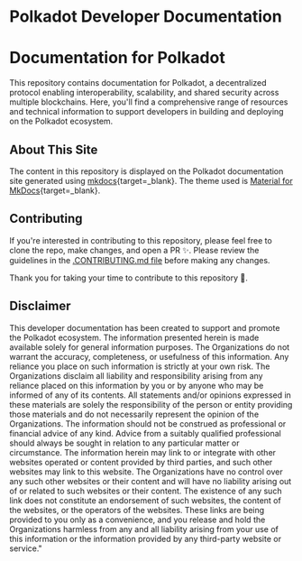 # Polkadot Developer Documentation

# Documentation for Polkadot

This repository contains documentation for Polkadot, a decentralized protocol enabling interoperability, scalability, and shared security across multiple blockchains. Here, you'll find a comprehensive range of resources and technical information to support developers in building and deploying on the Polkadot ecosystem.

## About This Site

The content in this repository is displayed on the Polkadot documentation site generated using [mkdocs](https://www.mkdocs.org/){target=\_blank}. The theme used is [Material for MkDocs](https://squidfunk.github.io/mkdocs-material/){target=\_blank}.

## Contributing

If you're interested in contributing to this repository, please feel free to clone the repo, make changes, and open a PR ✨. Please review the guidelines in the [.CONTRIBUTING.md file](https://github.com/polkadot-developers/polkadot-docs/blob/812704e02be50bf2feaa2ecccc4beebfc5fc17d8/.CONTRIBUTING.md) before making any changes.

Thank you for taking your time to contribute to this repository 💜.

## Disclaimer

This developer documentation has been created to support and promote the Polkadot ecosystem. The information presented herein is made available solely for general information purposes. The Organizations do not warrant the accuracy, completeness, or usefulness of this information. Any reliance you place on such information is strictly at your own risk. The Organizations disclaim all liability and responsibility arising from any reliance placed on this information by you or by anyone who may be informed of any of its contents. All statements and/or opinions expressed in these materials are solely the responsibility of the person or entity providing those materials and do not necessarily represent the opinion of the Organizations. The information should not be construed as professional or financial advice of any kind. Advice from a suitably qualified professional should always be sought in relation to any particular matter or circumstance. The information herein may link to or integrate with other websites operated or content provided by third parties, and such other websites may link to this website. The Organizations have no control over any such other websites or their content and will have no liability arising out of or related to such websites or their content. The existence of any such link does not constitute an endorsement of such websites, the content of the websites, or the operators of the websites. These links are being provided to you only as a convenience, and you release and hold the Organizations harmless from any and all liability arising from your use of this information or the information provided by any third-party website or service."